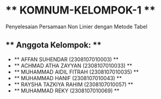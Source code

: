 # ** KOMNUM-KELOMPOK-1 **

Penyelesaian Persamaan Non Linier dengan Metode Tabel 

## ** Anggota Kelompok: **
- ** AFFAN SUHENDAR (2308107010003) **
- ** ACHMAD ATHA ZAYYAN (2308107010033) **
- ** MUHAMMAD AIDIL FITRAH (2308107010035) **
- ** MUHAMMAD HANIF (2308107010043) **
- ** RAYSHA TAZKIYA RAHIM (2308107010057) **
- ** MUHAMMAD REKY (2308107010069) **
